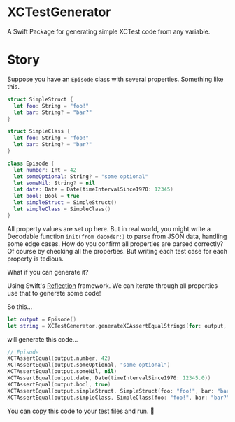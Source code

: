 # XCTestGenerator

A Swift Package for generating simple XCTest code from any variable.

# Story

Suppose you have an `Episode` class with several properties. Something like this.
```swift
struct SimpleStruct {
  let foo: String = "foo!"
  let bar: String? = "bar?"
}

struct SimpleClass {
  let foo: String = "foo!"
  let bar: String? = "bar?"
}

class Episode {
  let number: Int = 42
  let someOptional: String? = "some optional"
  let someNil: String? = nil
  let date: Date = Date(timeIntervalSince1970: 12345)
  let bool: Bool = true
  let simpleStruct = SimpleStruct()
  let simpleClass = SimpleClass()
}
```

All property values are set up here. But in real world, you might write a Decodable function `init(from decoder:)` to parse from JSON data, handling some edge cases. How do you confirm all properties are parsed correctly? Of course by checking all the properties. But writing each test case for each property is tedious.

What if you can generate it?

Using Swift's [Reflection](https://developer.apple.com/documentation/swift/mirror) framework. We can iterate through all properties use that to generate some code! 

So this...
```swift
let output = Episode()
let string = XCTestGenerator.generateXCAssertEqualStrings(for: output, name: "output")
```

will generate this code...
```swift
// Episode
XCTAssertEqual(output.number, 42)
XCTAssertEqual(output.someOptional, "some optional")
XCTAssertEqual(output.someNil, nil)
XCTAssertEqual(output.date, Date(timeIntervalSince1970: 12345.0))
XCTAssertEqual(output.bool, true)
XCTAssertEqual(output.simpleStruct, SimpleStruct(foo: "foo!", bar: "bar?"))
XCTAssertEqual(output.simpleClass, SimpleClass(foo: "foo!", bar: "bar?"))
```

You can copy this code to your test files and run. 🎉
